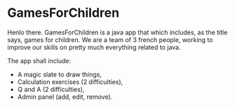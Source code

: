 # GamesForChildren

Henlo there. GamesForChildren is a java app that which includes, as the title says, games for children.
We are a team of 3 french people, working to improve our skills on pretty much everything related to java.

The app shall include:
- A magic slate to draw things,
- Calculation exercises (2 difficulties),
- Q and A (2 difficulties),
- Admin panel (add, edit, remove).

